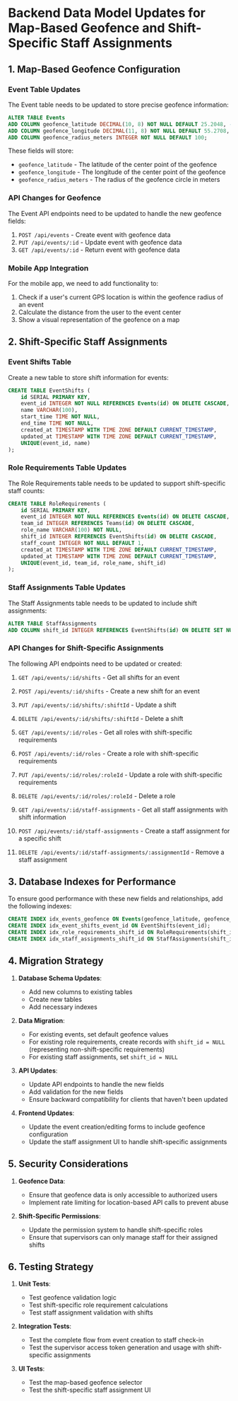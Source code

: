 # Backend Data Model Updates for Map-Based Geofence and Shift-Specific Staff Assignments

## 1. Map-Based Geofence Configuration

### Event Table Updates

The Event table needs to be updated to store precise geofence information:

```sql
ALTER TABLE Events
ADD COLUMN geofence_latitude DECIMAL(10, 8) NOT NULL DEFAULT 25.2048, -- Default to Dubai coordinates
ADD COLUMN geofence_longitude DECIMAL(11, 8) NOT NULL DEFAULT 55.2708,
ADD COLUMN geofence_radius_meters INTEGER NOT NULL DEFAULT 100;
```

These fields will store:
- `geofence_latitude` - The latitude of the center point of the geofence
- `geofence_longitude` - The longitude of the center point of the geofence
- `geofence_radius_meters` - The radius of the geofence circle in meters

### API Changes for Geofence

The Event API endpoints need to be updated to handle the new geofence fields:

1. `POST /api/events` - Create event with geofence data
2. `PUT /api/events/:id` - Update event with geofence data
3. `GET /api/events/:id` - Return event with geofence data

### Mobile App Integration

For the mobile app, we need to add functionality to:
1. Check if a user's current GPS location is within the geofence radius of an event
2. Calculate the distance from the user to the event center
3. Show a visual representation of the geofence on a map

## 2. Shift-Specific Staff Assignments

### Event Shifts Table

Create a new table to store shift information for events:

```sql
CREATE TABLE EventShifts (
    id SERIAL PRIMARY KEY,
    event_id INTEGER NOT NULL REFERENCES Events(id) ON DELETE CASCADE,
    name VARCHAR(100),
    start_time TIME NOT NULL,
    end_time TIME NOT NULL,
    created_at TIMESTAMP WITH TIME ZONE DEFAULT CURRENT_TIMESTAMP,
    updated_at TIMESTAMP WITH TIME ZONE DEFAULT CURRENT_TIMESTAMP,
    UNIQUE(event_id, name)
);
```

### Role Requirements Table Updates

The Role Requirements table needs to be updated to support shift-specific staff counts:

```sql
CREATE TABLE RoleRequirements (
    id SERIAL PRIMARY KEY,
    event_id INTEGER NOT NULL REFERENCES Events(id) ON DELETE CASCADE,
    team_id INTEGER REFERENCES Teams(id) ON DELETE CASCADE,
    role_name VARCHAR(100) NOT NULL,
    shift_id INTEGER REFERENCES EventShifts(id) ON DELETE CASCADE,
    staff_count INTEGER NOT NULL DEFAULT 1,
    created_at TIMESTAMP WITH TIME ZONE DEFAULT CURRENT_TIMESTAMP,
    updated_at TIMESTAMP WITH TIME ZONE DEFAULT CURRENT_TIMESTAMP,
    UNIQUE(event_id, team_id, role_name, shift_id)
);
```

### Staff Assignments Table Updates

The Staff Assignments table needs to be updated to include shift assignments:

```sql
ALTER TABLE StaffAssignments
ADD COLUMN shift_id INTEGER REFERENCES EventShifts(id) ON DELETE SET NULL;
```

### API Changes for Shift-Specific Assignments

The following API endpoints need to be updated or created:

1. `GET /api/events/:id/shifts` - Get all shifts for an event
2. `POST /api/events/:id/shifts` - Create a new shift for an event
3. `PUT /api/events/:id/shifts/:shiftId` - Update a shift
4. `DELETE /api/events/:id/shifts/:shiftId` - Delete a shift

5. `GET /api/events/:id/roles` - Get all roles with shift-specific requirements
6. `POST /api/events/:id/roles` - Create a role with shift-specific requirements
7. `PUT /api/events/:id/roles/:roleId` - Update a role with shift-specific requirements
8. `DELETE /api/events/:id/roles/:roleId` - Delete a role

9. `GET /api/events/:id/staff-assignments` - Get all staff assignments with shift information
10. `POST /api/events/:id/staff-assignments` - Create a staff assignment for a specific shift
11. `DELETE /api/events/:id/staff-assignments/:assignmentId` - Remove a staff assignment

## 3. Database Indexes for Performance

To ensure good performance with these new fields and relationships, add the following indexes:

```sql
CREATE INDEX idx_events_geofence ON Events(geofence_latitude, geofence_longitude);
CREATE INDEX idx_event_shifts_event_id ON EventShifts(event_id);
CREATE INDEX idx_role_requirements_shift_id ON RoleRequirements(shift_id);
CREATE INDEX idx_staff_assignments_shift_id ON StaffAssignments(shift_id);
```

## 4. Migration Strategy

1. **Database Schema Updates**:
   - Add new columns to existing tables
   - Create new tables
   - Add necessary indexes

2. **Data Migration**:
   - For existing events, set default geofence values
   - For existing role requirements, create records with `shift_id = NULL` (representing non-shift-specific requirements)
   - For existing staff assignments, set `shift_id = NULL`

3. **API Updates**:
   - Update API endpoints to handle the new fields
   - Add validation for the new fields
   - Ensure backward compatibility for clients that haven't been updated

4. **Frontend Updates**:
   - Update the event creation/editing forms to include geofence configuration
   - Update the staff assignment UI to handle shift-specific assignments

## 5. Security Considerations

1. **Geofence Data**:
   - Ensure that geofence data is only accessible to authorized users
   - Implement rate limiting for location-based API calls to prevent abuse

2. **Shift-Specific Permissions**:
   - Update the permission system to handle shift-specific roles
   - Ensure that supervisors can only manage staff for their assigned shifts

## 6. Testing Strategy

1. **Unit Tests**:
   - Test geofence validation logic
   - Test shift-specific role requirement calculations
   - Test staff assignment validation with shifts

2. **Integration Tests**:
   - Test the complete flow from event creation to staff check-in
   - Test the supervisor access token generation and usage with shift-specific assignments

3. **UI Tests**:
   - Test the map-based geofence selector
   - Test the shift-specific staff assignment UI 